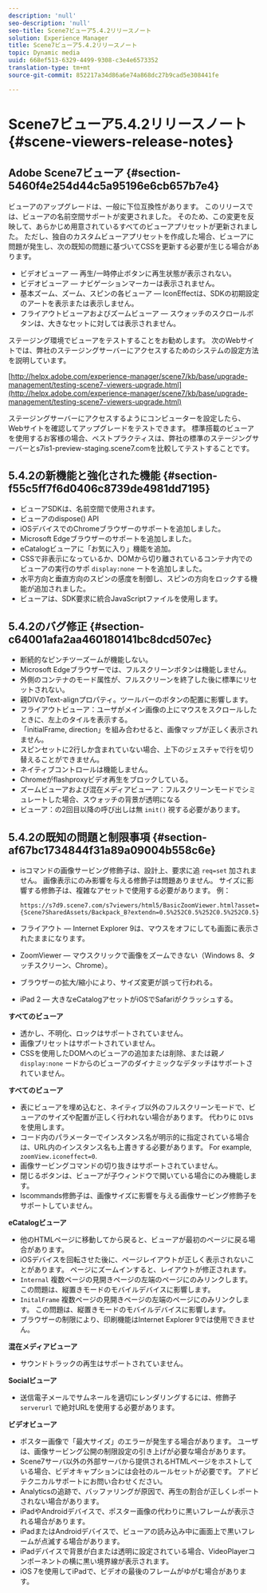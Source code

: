 ```yaml
---
description: 'null'
seo-description: 'null'
seo-title: Scene7ビューア5.4.2リリースノート
solution: Experience Manager
title: Scene7ビューア5.4.2リリースノート
topic: Dynamic media
uuid: 668ef513-6329-4499-9308-c3e4e6573352
translation-type: tm+mt
source-git-commit: 852217a34d86a6e74a868dc27b9cad5e308441fe

---
```



# Scene7ビューア5.4.2リリースノート{#scene-viewers-release-notes}

## Adobe Scene7ビューア {#section-5460f4e254d44c5a95196e6cb657b7e4}

ビューアのアップグレードは、一般に下位互換性があります。 このリリースでは、ビューアの名前空間サポートが変更されました。 そのため、この変更を反映して、あらかじめ用意されているすべてのビューアプリセットが更新されました。 ただし、独自のカスタムビューアプリセットを作成した場合、ビューアに問題が発生し、次の既知の問題に基づいてCSSを更新する必要が生じる場合があります。

* ビデオビューア — 再生/一時停止ボタンに再生状態が表示されない。
* ビデオビューア — ナビゲーションマーカーは表示されません。
* 基本ズーム、ズーム、スピンの各ビューア — IconEffectは、SDKの初期設定のアートを表示または表示しません。
* フライアウトビューアおよびズームビューア — スウォッチのスクロールボタンは、大きなセットに対しては表示されません。

ステージング環境でビューアをテストすることをお勧めします。 次のWebサイトでは、弊社のステージングサーバーにアクセスするためのシステムの設定方法を説明しています。

[http://helpx.adobe.com/experience-manager/scene7/kb/base/upgrade-management/testing-scene7-viewers-upgrade.html](http://helpx.adobe.com/experience-manager/scene7/kb/base/upgrade-management/testing-scene7-viewers-upgrade.html)

ステージングサーバーにアクセスするようにコンピューターを設定したら、Webサイトを確認してアップグレードをテストできます。 標準搭載のビューアを使用するお客様の場合、ベストプラクティスは、弊社の標準のステージングサーバーとs7is1-preview-staging.scene7.comを比較してテストすることです。

## 5.4.2の新機能と強化された機能 {#section-f55c5ff7f6d0406c8739de4981dd7195}

* ビューアSDKは、名前空間で使用されます。
* ビューアのdispose() API
* iOSデバイスでのChromeブラウザーのサポートを追加しました。
* Microsoft Edgeブラウザーのサポートを追加しました。
* eCatalogビューアに「お気に入り」機能を追加。
* CSSで非表示になっているか、DOMから切り離されているコンテナ内でのビューアの実行のサポ `display:none` ートを追加しました。
* 水平方向と垂直方向のスピンの感度を制御し、スピンの方向をロックする機能が追加されました。
* ビューアは、SDK要求に統合JavaScriptファイルを使用します。

## 5.4.2のバグ修正 {#section-c64001afa2aa460180141bc8dcd507ec}

* 断続的なピンチツーズームが機能しない。
* Microsoft Edgeブラウザーでは、フルスクリーンボタンは機能しません。
* 外側のコンテナのモード属性が、フルスクリーンを終了した後に標準にリセットされない。
* 親DIVのText-alignプロパティ。ツールバーのボタンの配置に影響します。
* フライアウトビューア：ユーザがメイン画像の上にマウスをスクロールしたときに、左上のタイルを表示する。
* 「initialFrame, direction」を組み合わせると、画像マップが正しく表示されません。
* スピンセットに2行しか含まれていない場合、上下のジェスチャで行を切り替えることができません。
* ネイティブコントロールは機能しません。
* Chromeがflashproxyビデオ再生をブロックしている。
* ズームビューアおよび混在メディアビューア：フルスクリーンモードでシミュレートした場合、スウォッチの背景が透明になる
* ビューア：の2回目以降の呼び出しは無 `init()` 視する必要があります。

## 5.4.2の既知の問題と制限事項 {#section-af67bc1734844f31a89a09004b558c6e}

* isコマンドの画像サービング修飾子は、設計上、要求に追 `req=set` 加されません。 画像表示にのみ影響を与える修飾子は問題ありません。 サイズに影響する修飾子は、複雑なアセットで使用する必要があります。 例：

   ```
   https://s7d9.scene7.com/s7viewers/html5/BasicZoomViewer.html?asset= {Scene7SharedAssets/Backpack_B?extendn=0.5%252C0.5%252C0.5%252C0.5}
   ```

* フライアウト — Internet Explorer 9は、マウスをオフにしても画面に表示されたままになります。
* ZoomViewer — マウスクリックで画像をズームできない（Windows 8、タッチスクリーン、Chrome）。
* ブラウザーの拡大/縮小により、サイズ変更が誤って行われる。
* iPad 2 — 大きなeCatalogアセットがiOSでSafariがクラッシュする。

**すべてのビューア**

* 透かし、不明化、ロックはサポートされていません。
* 画像プリセットはサポートされていません。
* CSSを使用したDOMへのビューアの追加または削除、または親ノ `display:none` ードからのビューアのダイナミックなデタッチはサポートされていません。

**すべてのビューア**

* 表にビューアを埋め込むと、ネイティブ以外のフルスクリーンモードで、ビューアのサイズや配置が正しく行われない場合があります。 代わりに `DIV`sを使用します。
* コード内のパラメーターでインスタンス名が明示的に指定されている場合は、URL内のインスタンス名も上書きする必要があります。 For example, `zoomView.iconeffect=0`.
* 画像サービングコマンドの切り抜きはサポートされていません。
* 閉じるボタンは、ビューアが子ウィンドウで開いている場合にのみ機能します。
* Iscommands修飾子は、画像サイズに影響を与える画像サービング修飾子をサポートしていません。

**eCatalogビューア**

* 他のHTMLページに移動してから戻ると、ビューアが最初のページに戻る場合があります。
* iOSデバイスを回転させた後に、ページレイアウトが正しく表示されないことがあります。 ページにズームインすると、レイアウトが修正されます。
* `Internal` 複数ページの見開きページの左端のページにのみリンクします。 この問題は、縦置きモードのモバイルデバイスに影響します。
* `InitalFrame` 複数ページの見開きページの左端のページにのみリンクします。 この問題は、縦置きモードのモバイルデバイスに影響します。
* ブラウザーの制限により、印刷機能はInternet Explorer 9では使用できません。

**混在メディアビューア**

* サウンドトラックの再生はサポートされていません。

**Socialビューア**

* 送信電子メールでサムネールを適切にレンダリングするには、修飾子 `serverurl` で絶対URLを使用する必要があります。

**ビデオビューア**

* ポスター画像で「最大サイズ」のエラーが発生する場合があります。 ユーザは、画像サービング公開の制限設定の引き上げが必要な場合があります。
* Scene7サーバ以外の外部サーバから提供されるHTMLページをホストしている場合、ビデオキャプションには会社のルールセットが必要です。 アドビテクニカルサポートにお問い合わせください。
* Analyticsの追跡で、バッファリングが原因で、再生の割合が正しくレポートされない場合があります。
* iPadやAndroidデバイスで、ポスター画像の代わりに黒いフレームが表示される場合があります。
* iPadまたはAndroidデバイスで、ビューアの読み込み中に画面上で黒いフレームが点滅する場合があります。
* iPadデバイスで背景が白または透明に設定されている場合、VideoPlayerコンポーネントの横に黒い境界線が表示されます。
* iOS 7を使用してiPadで、ビデオの最後のフレームがゆがむ場合があります。

